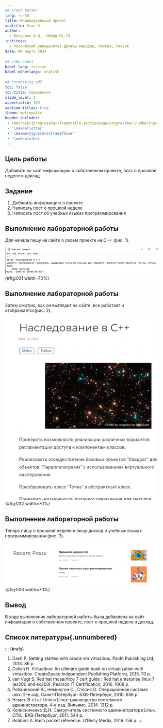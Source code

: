 ```yaml
---
## Front matter
lang: ru-RU
title: Индивидуальный проект
subtitle: Этап 5
author:
  - Богданюк А.В., НКАбд-01-23
institute:
  - Российский университет дружбы народов, Москва, Россия
date: 09 марта 2024

## i18n babel
babel-lang: russian
babel-otherlangs: english

## Formatting pdf
toc: false
toc-title: Содержание
slide_level: 2
aspectratio: 169
section-titles: true
theme: metropolis
header-includes:
 - \metroset{progressbar=frametitle,sectionpage=progressbar,numbering=fraction}
 - '\makeatletter'
 - '\beamer@ignorenonframefalse'
 - '\makeatother'
---
```


## Цель работы

Добавить на сайт информацию о собственном проекте, пост о прошлой неделе и доклад

## Задание

1. Добавить информацию о проекте
2. Написать пост о прошлой неделе
3. Написать пост об учебных языках программирования

## Выполнение лабораторной работы

Для начала пишу на сайте о своем проекте на C++ (рис. 1).

![Пишу о своем проекте](image/1.png){#fig:001 width=70%}

## Выполнение лабораторной работы

Затем смотрю, как он выглядит на сайте, все работает и отображается(рис. 2).

![Проект](image/2.png){#fig:002 width=70%}

## Выполнение лабораторной работы

Теперь пишу о прошлой неделе и пишу доклад о учебных языках программирования (рис. 3).

![Посты на сайте](image/3.png){#fig:003 width=70%}

## Вывод

В ходе выполнения лабораторной работы была добавлена на сайт информация о собственном проекте, пост о прошлой неделе и доклад.

## Список литературы{.unnumbered}

::: {#refs}
1. Dash P. Getting started with oracle vm virtualbox. Packt Publishing Ltd, 2013. 86 p.
2. Colvin H. Virtualbox: An ultimate guide book on virtualization with virtualbox. CreateSpace Independent Publishing Platform, 2015. 70 p.
3. van Vugt S. Red hat rhcsa/rhce 7 cert guide : Red hat enterprise linux 7 (ex200 and ex300). Pearson IT Certification, 2016. 1008 p.
4. Робачевский А., Немнюгин С., Стесик О. Операционная система unix. 2-е изд. Санкт-Петербург: БХВ-Петербург, 2010. 656 p.
5. Немет Э. et al. Unix и Linux: руководство системного администратора. 4-е изд. Вильямс, 2014. 1312 p.
6. Колисниченко Д.Н. Самоучитель системного администратора Linux. СПб.: БХВ-Петербург, 2011. 544 p.
7. Robbins A. Bash pocket reference. O’Reilly Media, 2016. 156 p.
:::